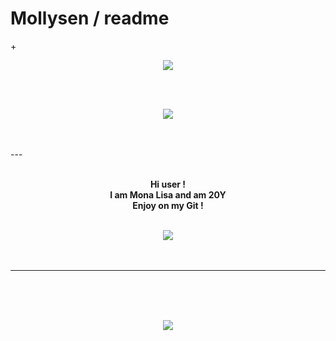 # Mollysen / readme
+<p align="center">
  <img src="https://im7.ezgif.com/tmp/ezgif-7-7c43378f0b03.gif" >
</p>   
<br>
<br>
<p align="center">
<img src="https://github-readme-stats.vercel.app/api?username=Mollysen&show_icons=true&theme=tokyonight" >
</p>
<br>
<br>
---
<p align="center">
  <br>
  <strong>Hi user !<br>
  I am Mona Lisa and am 20Y<br>
  Enjoy on my Git !</strong> <br>
  <br>
  </strong>

<p align="center">
       <a href="https://discord.gg/WjSPcjSBBH">
       <img src="https://img.shields.io/static/v1?label=Discord&logo=Discord&message=Click%20Here&color=7289DA">
       </a>

<br>
<br>
<br>
</p>


---


<br>
<br>
<br> 
<p align="center">
<img src="https://github-readme-stats.vercel.app/api/top-langs/?username=Mollysen&layout=compact&theme=tokyonight">
</p>
